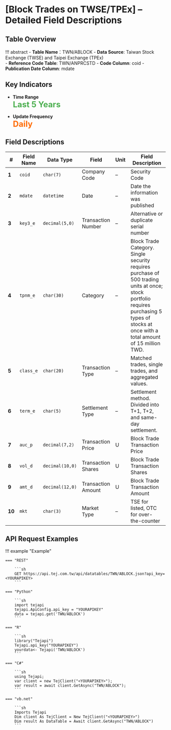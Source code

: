 # [Block Trades on TWSE/TPEx] – Detailed Field Descriptions


## Table Overview

!!! abstract
    - **Table Name**：TWN/ABLOCK
    - **Data Source**: Taiwan Stock Exchange (TWSE) and Taipei Exchange (TPEx)  
    - **Reference Code Table**: TWN/ANPRCSTD 
    - **Code Column**: coid
    - **Publication Date Column**: mdate  


## Key Indicators

<div class="grid cards" markdown>

<!-- -   __Number of Records__

    ---

    Over 198,089 -->

- __Time Range__  
  **<span style="font-size: 1.8em; color: #4caf50;">Last 5 Years</span>**

- __Update Frequency__  
  **<span style="font-size: 1.8em; color: #ff6d00;">Daily</span>**

</div>



## Field Descriptions
| **#** | Field Name | Data Type       | Field         | Unit | Field Description|
|-------|------------|------------------|-------------------------------|------|-----------------------------------------------------------------------------------------------------------------|
| **1**  | `coid`     | `char(7)`        | Company Code                  | –    |  Security Code                                                                         |
| **2**  | `mdate`    | `datetime`       | Date             | –    | Date the information was published                                                                              |
| **3**  | `key3_e`   | `decimal(5,0)`   | Transaction Number    | –    | Alternative or duplicate serial number                                                                          |
| **4**  | `tpnm_e`   | `char(30)`       | Category     | –    | Block Trade Category. Single security requires purchase of 500 trading units at once; stock portfolio requires purchasing 5 types of stocks at once with a total amount of 15 million TWD.       |
| **5**  | `class_e`  | `char(20)`       |  Transaction Type        | –    |  Matched trades, single trades, and aggregated values.          |
| **6** | `term_e`   | `char(5)`        | Settlement Type      | –    | Settlement method. Divided into T+1, T+2, and same-day settlement.                                                                           |
| **7** | `auc_p`    | `decimal(7,2)`   | Transaction Price             | U    | Block Trade Transaction Price                                                                               |
| **8** | `vol_d`    | `decimal(10,0)`  | Transaction Shares                 | U    | Block Trade Transaction Shares                                                                                         |
| **9** | `amt_d`    | `decimal(12,0)`  | Transaction Amount            | U    | Block Trade Transaction Amount                                                                            |
| **10** | `mkt`      | `char(3)`        | Market Type                        | –    | TSE for listed, OTC for over-the-counter                                                                    |



## API Request Examples
!!! example "Example"

    === "REST"

        ```sh
        GET https://api.tej.com.tw/api/datatables/TWN/ABLOCK.json?api_key=<YOURAPIKEY>
        ```

    === "Python"

        ```sh
        import tejapi
        tejapi.ApiConfig.api_key = "YOURAPIKEY"
        data = tejapi.get('TWN/ABLOCK')
        ```
    
    === "R"

        ```sh
        library("Tejapi")
        Tejapi.api_key("YOURAPIKEY")
        yourdata<- Tejapi('TWN/ABLOCK')
        ```
    
    === "C#"

        ```sh
        using Tejapi;
        var client = new TejClient("<YOURAPIKEY>");
        var result = await client.GetAsync("TWN/ABLOCK");
        ```
    
    === "vb.net"

        ```sh
        Imports Tejapi
        Dim client As TejClient = New TejClient("<YOURAPIKEY>")
        Dim result As DataTable = Await client.GetAsync("TWN/ABLOCK")
        ```